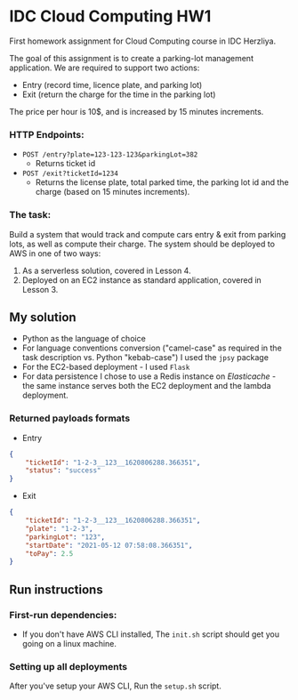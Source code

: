 # IDC Cloud Computing HW1
First homework assignment for Cloud Computing course in IDC Herzliya.

The goal of this assignment is to create a parking-lot management application.
We are required to support two actions:
* Entry (record time, licence plate, and parking lot)
* Exit (return the charge for the time in the parking lot)

The price per hour is 10$, and is increased by 15 minutes increments.

### HTTP Endpoints:
* `POST /entry?plate=123-123-123&parkingLot=382`
  * Returns ticket id
* `POST /exit?ticketId=1234`
  * Returns the license plate, total parked time, the parking lot id and the charge (based
on 15 minutes increments).

### The task:
Build a system that would track and compute cars entry & exit from parking lots, as well as compute their charge. The system should be deployed to AWS in one of two ways:
1. As a serverless solution, covered in Lesson 4.
2. Deployed on an EC2 instance as standard application, covered in Lesson 3.

## My solution
* Python as the language of choice
* For language conventions conversion ("camel-case" as required in the task description vs. Python "kebab-case") I used the `jpsy` package
* For the EC2-based deployment - I used `Flask`
* For data persistence I chose to use a Redis instance on _Elasticache_ - the same  instance serves both the EC2 deployment and the lambda deployment.


### Returned payloads formats
* Entry
```JSON
{
    "ticketId": "1-2-3__123__1620806288.366351",
    "status": "success"
}
```
* Exit
```JSON
{
    "ticketId": "1-2-3__123__1620806288.366351",
    "plate": "1-2-3",
    "parkingLot": "123",
    "startDate": "2021-05-12 07:58:08.366351",
    "toPay": 2.5
}
```

## Run instructions
### First-run dependencies:
* If you don't have AWS CLI installed, The `init.sh` script should get you going on a linux machine.

### Setting up all deployments
After you've setup your AWS CLI, Run the `setup.sh` script.
